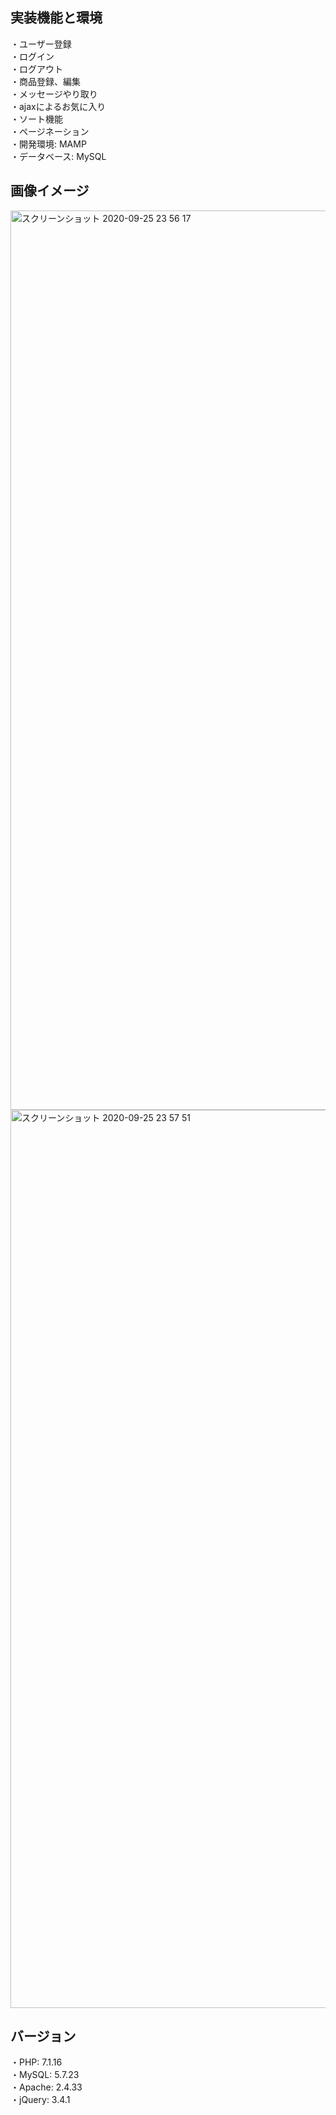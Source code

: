 ## 実装機能と環境

・ユーザー登録  
・ログイン  
・ログアウト  
・商品登録、編集  
・メッセージやり取り  
・ajaxによるお気に入り  
・ソート機能  
・ページネーション  
・開発環境: MAMP  
・データベース: MySQL  


## 画像イメージ

<img width="1439" alt="スクリーンショット 2020-09-25 23 56 17" src="https://user-images.githubusercontent.com/71754476/94282640-0523f100-ff8b-11ea-84c4-87479ca388c4.png">  
<img width="1437" alt="スクリーンショット 2020-09-25 23 57 51" src="https://user-images.githubusercontent.com/71754476/94282653-09e8a500-ff8b-11ea-8a6c-ad9dc73af1d6.png">

## バージョン

・PHP: 7.1.16  
・MySQL: 5.7.23  
・Apache: 2.4.33  
・jQuery: 3.4.1  
